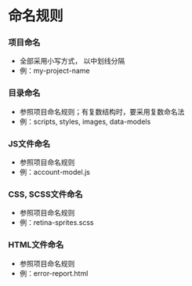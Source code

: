 # 命名规则

### 项目命名
- 全部采用小写方式， 以中划线分隔
- 例：my-project-name

### 目录命名
- 参照项目命名规则；有复数结构时，要采用复数命名法
- 例：scripts, styles, images, data-models

### JS文件命名
- 参照项目命名规则
- 例：account-model.js

### CSS, SCSS文件命名
- 参照项目命名规则
- 例：retina-sprites.scss

### HTML文件命名
- 参照项目命名规则
- 例：error-report.html
